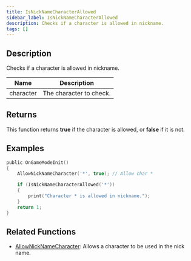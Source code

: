 ```yaml
---
title: IsNickNameCharacterAllowed
sidebar_label: IsNickNameCharacterAllowed
description: Checks if a character is allowed in nickname.
tags: []
---
```


<VersionWarn version='omp v1.1.0.2612' />

## Description

Checks if a character is allowed in nickname.

| Name      | Description             |
| --------- | ----------------------- |
| character | The character to check. |

## Returns

This function returns **true** if the character is allowed, or **false** if it is not.

## Examples

```c
public OnGameModeInit()
{
    AllowNickNameCharacter('*', true); // Allow char *

    if (IsNickNameCharacterAllowed('*'))
    {
        print("Character * is allowed in nickname.");
    }
    return 1;
}
```

## Related Functions

- [AllowNickNameCharacter](AllowNickNameCharacter): Allows a character to be used in the nick name.
